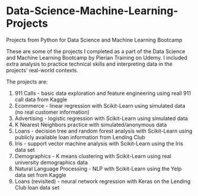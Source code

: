 # Data-Science-Machine-Learning-Projects
Projects from Python for Data Science and Machine Learning Bootcamp

These are some of the projects I completed as a part of the Data Science and Machine Learning Bootcamp by Pierian Training on Udemy. I included extra analysis to practice technical skills and interpreting data in the projects' real-world contexts.

The projects are:
1. 911 Calls - basic data exploration and feature engineering using reall 911 call data from Kaggle
2. Ecommerce - linear regression with Scikit-Learn using simulated data (no real customer information)
3. Advertising - logistic regression with Scikit-Learn using simulated data
4. K Nearest Neighbors practice with simulated/anonymous data
5. Loans - decision tree and random forest analysis with Scikit-Learn using publicly available loan information from Lending Club
6. Iris - support vector machine analysis with Scikit-Learn using the Iris data set
7. Demographics - K means clustering with Scikit-Learn using real university demographics data
8. Natural Language Processing - NLP with Scikit-Learn using the Yelp data set from Kaggle
9. Loans (revisited) - neural network regression with Keras on the Lending Club loan data set

